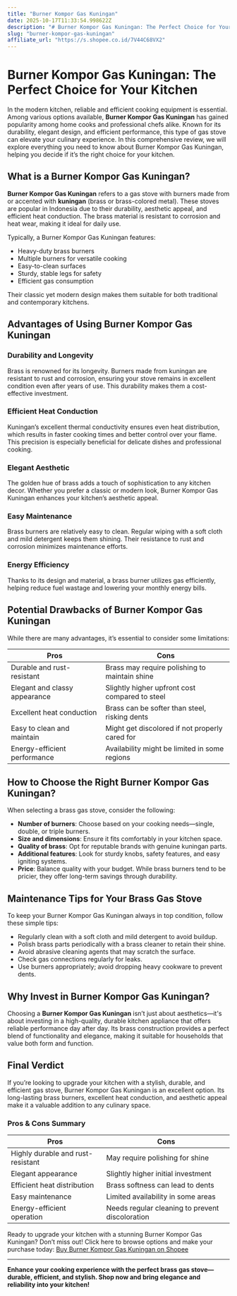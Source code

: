 ```yaml
---
title: "Burner Kompor Gas Kuningan"
date: 2025-10-17T11:33:54.998622Z
description: "# Burner Kompor Gas Kuningan: The Perfect Choice for Your Kitchen..."
slug: "burner-kompor-gas-kuningan"
affiliate_url: "https://s.shopee.co.id/7V44C68VX2"
---
```

# Burner Kompor Gas Kuningan: The Perfect Choice for Your Kitchen

In the modern kitchen, reliable and efficient cooking equipment is essential. Among various options available, **Burner Kompor Gas Kuningan** has gained popularity among home cooks and professional chefs alike. Known for its durability, elegant design, and efficient performance, this type of gas stove can elevate your culinary experience. In this comprehensive review, we will explore everything you need to know about Burner Kompor Gas Kuningan, helping you decide if it’s the right choice for your kitchen.

## What is a Burner Kompor Gas Kuningan?

**Burner Kompor Gas Kuningan** refers to a gas stove with burners made from or accented with **kuningan** (brass or brass-colored metal). These stoves are popular in Indonesia due to their durability, aesthetic appeal, and efficient heat conduction. The brass material is resistant to corrosion and heat wear, making it ideal for daily use.

Typically, a Burner Kompor Gas Kuningan features:

- Heavy-duty brass burners
- Multiple burners for versatile cooking
- Easy-to-clean surfaces
- Sturdy, stable legs for safety
- Efficient gas consumption

Their classic yet modern design makes them suitable for both traditional and contemporary kitchens.

## Advantages of Using Burner Kompor Gas Kuningan

### Durability and Longevity

Brass is renowned for its longevity. Burners made from kuningan are resistant to rust and corrosion, ensuring your stove remains in excellent condition even after years of use. This durability makes them a cost-effective investment.

### Efficient Heat Conduction

Kuningan’s excellent thermal conductivity ensures even heat distribution, which results in faster cooking times and better control over your flame. This precision is especially beneficial for delicate dishes and professional cooking.

### Elegant Aesthetic

The golden hue of brass adds a touch of sophistication to any kitchen decor. Whether you prefer a classic or modern look, Burner Kompor Gas Kuningan enhances your kitchen’s aesthetic appeal.

### Easy Maintenance

Brass burners are relatively easy to clean. Regular wiping with a soft cloth and mild detergent keeps them shining. Their resistance to rust and corrosion minimizes maintenance efforts.

### Energy Efficiency

Thanks to its design and material, a brass burner utilizes gas efficiently, helping reduce fuel wastage and lowering your monthly energy bills.

## Potential Drawbacks of Burner Kompor Gas Kuningan

While there are many advantages, it’s essential to consider some limitations:

| Pros                                         | Cons                                              |
|----------------------------------------------|--------------------------------------------------|
| Durable and rust-resistant                   | Brass may require polishing to maintain shine |
| Elegant and classy appearance               | Slightly higher upfront cost compared to steel   |
| Excellent heat conduction                   | Brass can be softer than steel, risking dents |
| Easy to clean and maintain                  | Might get discolored if not properly cared for |
| Energy-efficient performance                | Availability might be limited in some regions |

## How to Choose the Right Burner Kompor Gas Kuningan?

When selecting a brass gas stove, consider the following:

- **Number of burners**: Choose based on your cooking needs—single, double, or triple burners.
- **Size and dimensions**: Ensure it fits comfortably in your kitchen space.
- **Quality of brass**: Opt for reputable brands with genuine kuningan parts.
- **Additional features**: Look for sturdy knobs, safety features, and easy igniting systems.
- **Price**: Balance quality with your budget. While brass burners tend to be pricier, they offer long-term savings through durability.

## Maintenance Tips for Your Brass Gas Stove

To keep your Burner Kompor Gas Kuningan always in top condition, follow these simple tips:

- Regularly clean with a soft cloth and mild detergent to avoid buildup.
- Polish brass parts periodically with a brass cleaner to retain their shine.
- Avoid abrasive cleaning agents that may scratch the surface.
- Check gas connections regularly for leaks.
- Use burners appropriately; avoid dropping heavy cookware to prevent dents.

## Why Invest in Burner Kompor Gas Kuningan?

Choosing a **Burner Kompor Gas Kuningan** isn’t just about aesthetics—it's about investing in a high-quality, durable kitchen appliance that offers reliable performance day after day. Its brass construction provides a perfect blend of functionality and elegance, making it suitable for households that value both form and function.

## Final Verdict

If you’re looking to upgrade your kitchen with a stylish, durable, and efficient gas stove, Burner Kompor Gas Kuningan is an excellent option. Its long-lasting brass burners, excellent heat conduction, and aesthetic appeal make it a valuable addition to any culinary space.

### Pros & Cons Summary

| **Pros**                         | **Cons**                                 |
|----------------------------------|------------------------------------------|
| Highly durable and rust-resistant | May require polishing for shine        |
| Elegant appearance               | Slightly higher initial investment   |
| Efficient heat distribution      | Brass softness can lead to dents     |
| Easy maintenance                 | Limited availability in some areas  |
| Energy-efficient operation       | Needs regular cleaning to prevent discoloration |

Ready to upgrade your kitchen with a stunning Burner Kompor Gas Kuningan? Don’t miss out! Click here to browse options and make your purchase today: [Buy Burner Kompor Gas Kuningan on Shopee](https://s.shopee.co.id/7V44C68VX2)

---

**Enhance your cooking experience with the perfect brass gas stove—durable, efficient, and stylish. Shop now and bring elegance and reliability into your kitchen!**